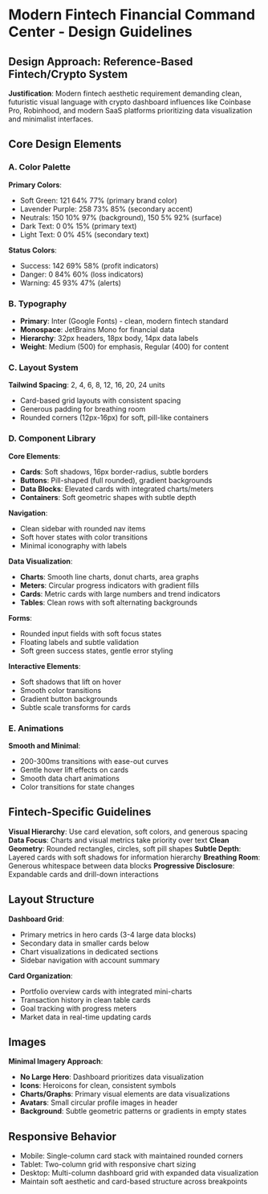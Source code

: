 # Modern Fintech Financial Command Center - Design Guidelines

## Design Approach: Reference-Based Fintech/Crypto System
**Justification**: Modern fintech aesthetic requirement demanding clean, futuristic visual language with crypto dashboard influences like Coinbase Pro, Robinhood, and modern SaaS platforms prioritizing data visualization and minimalist interfaces.

## Core Design Elements

### A. Color Palette
**Primary Colors**:
- Soft Green: 121 64% 77% (primary brand color)
- Lavender Purple: 258 73% 85% (secondary accent)
- Neutrals: 150 10% 97% (background), 150 5% 92% (surface)
- Dark Text: 0 0% 15% (primary text)
- Light Text: 0 0% 45% (secondary text)

**Status Colors**:
- Success: 142 69% 58% (profit indicators)
- Danger: 0 84% 60% (loss indicators) 
- Warning: 45 93% 47% (alerts)

### B. Typography
- **Primary**: Inter (Google Fonts) - clean, modern fintech standard
- **Monospace**: JetBrains Mono for financial data
- **Hierarchy**: 32px headers, 18px body, 14px data labels
- **Weight**: Medium (500) for emphasis, Regular (400) for content

### C. Layout System
**Tailwind Spacing**: 2, 4, 6, 8, 12, 16, 20, 24 units
- Card-based grid layouts with consistent spacing
- Generous padding for breathing room
- Rounded corners (12px-16px) for soft, pill-like containers

### D. Component Library

**Core Elements**:
- **Cards**: Soft shadows, 16px border-radius, subtle borders
- **Buttons**: Pill-shaped (full rounded), gradient backgrounds
- **Data Blocks**: Elevated cards with integrated charts/meters
- **Containers**: Soft geometric shapes with subtle depth

**Navigation**:
- Clean sidebar with rounded nav items
- Soft hover states with color transitions
- Minimal iconography with labels

**Data Visualization**:
- **Charts**: Smooth line charts, donut charts, area graphs
- **Meters**: Circular progress indicators with gradient fills
- **Cards**: Metric cards with large numbers and trend indicators
- **Tables**: Clean rows with soft alternating backgrounds

**Forms**:
- Rounded input fields with soft focus states
- Floating labels and subtle validation
- Soft green success states, gentle error styling

**Interactive Elements**:
- Soft shadows that lift on hover
- Smooth color transitions
- Gradient button backgrounds
- Subtle scale transforms for cards

### E. Animations
**Smooth and Minimal**:
- 200-300ms transitions with ease-out curves
- Gentle hover lift effects on cards
- Smooth data chart animations
- Color transitions for state changes

## Fintech-Specific Guidelines

**Visual Hierarchy**: Use card elevation, soft colors, and generous spacing
**Data Focus**: Charts and visual metrics take priority over text
**Clean Geometry**: Rounded rectangles, circles, soft pill shapes
**Subtle Depth**: Layered cards with soft shadows for information hierarchy
**Breathing Room**: Generous whitespace between data blocks
**Progressive Disclosure**: Expandable cards and drill-down interactions

## Layout Structure
**Dashboard Grid**: 
- Primary metrics in hero cards (3-4 large data blocks)
- Secondary data in smaller cards below
- Chart visualizations in dedicated sections
- Sidebar navigation with account summary

**Card Organization**:
- Portfolio overview cards with integrated mini-charts
- Transaction history in clean table cards
- Goal tracking with progress meters
- Market data in real-time updating cards

## Images
**Minimal Imagery Approach**:
- **No Large Hero**: Dashboard prioritizes data visualization
- **Icons**: Heroicons for clean, consistent symbols
- **Charts/Graphs**: Primary visual elements are data visualizations
- **Avatars**: Small circular profile images in header
- **Background**: Subtle geometric patterns or gradients in empty states

## Responsive Behavior
- Mobile: Single-column card stack with maintained rounded corners
- Tablet: Two-column grid with responsive chart sizing
- Desktop: Multi-column dashboard grid with expanded data visualization
- Maintain soft aesthetic and card-based structure across breakpoints